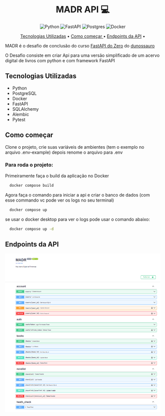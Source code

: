 <h1 align="center" style="font-weight: bold;">MADR API 💻</h1>

<div align="center">

![Python](https://img.shields.io/badge/python-3670A0?style=for-the-badge&logo=python&logoColor=ffdd54)
![FastAPI](https://img.shields.io/badge/FastAPI-005571?style=for-the-badge&logo=fastapi)
![Postgres](https://img.shields.io/badge/postgres-%23316192.svg?style=for-the-badge&logo=postgresql&logoColor=white)
![Docker](https://img.shields.io/badge/docker-%230db7ed.svg?style=for-the-badge&logo=docker&logoColor=white)

</div>

<p align="center">
 <a href="#stack">Tecnologias Utilizadas</a> •
 <a href="#started">Como começar </a> •
 <a href="#routes">Endpoints da API</a> •
</p>

MADR é o desafio de conclusão do curso [FastAPI do Zero](https://github.com/dunossauro/fastapi-do-zero) do [dunossauro](https://github.com/dunossauro/)

O Desafio consiste em criar Api para uma versão simplificado de um acervo digital de livros com python e com framework FastAPI

<h2 id="stack">Tecnologias Utilizadas</h2>

- Python
- PostgreSQL
- Docker
- FastAPI
- SQLAlchemy
- Alembic
- Pytest

<h2 id="started"> Como começar </h2>

Clone o projeto, crie suas variáveis de ambientes (tem o exemplo no arquivo .env-example) depois renome o arquivo para .env

<h3> Para roda o projeto:</h3>

Primeiramente faça o build da aplicação no Docker
```bash
  docker compose build
```
Agora faça o comando para iniciar a api e criar o banco de dados
(com esse commando vc pode ver os logs no seu terminal)
```bash
  docker compose up
```
se usar o docker desktop para ver o logs pode usar o comando abaixo:
```bash
  docker compose up -d
```

<h2 id="routes">Endpoints da API</h2>

![Endpoints](docs/image.png)
